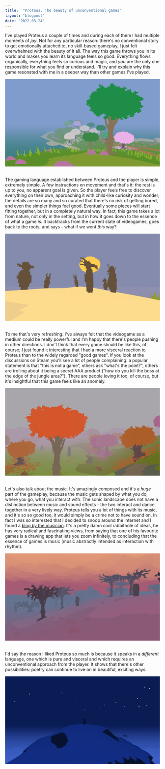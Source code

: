```yaml
---
title:  "Proteus. The beauty of unconventional games"
layout: "blogpost"
date: "2022-03-24"
---
```


I've played Proteus a couple of times and during each of them I had multiple moments of <i>joy</i>. Not for any particular reason: there's no conventional story to get emotionally attached to, no skill-based gameplay, I just felt overwhelmed with the beauty of it all. The way this game throws you in its world and makes you learn its language feels so good. Everything flows organically, everything feels so curious and magic, and <i>you</i> are the only one responsible for what you find or understand. I'll try and explain why this game resonated with me in a deeper way than other games I've played.

<div style="display:flex; justify-content:center; padding-bottom: 20px;">
    <img src="/assets/images/2/1.png" class="imgBorder" style="margin:auto; max-width:100%" alt="screenshot1">
</div>

The gaming language established between Proteus and the player is simple, extremely simple. A few instructions on movement and that's it: the rest is up to you, no apparent goal is given. So the player feels free to discover everything on their own, approaching it with child-like curiosity and wonder; the details are so many and so curated that there's no risk of getting bored, and even the simpler things feel good. Eventually some pieces will start fitting together, but in a completely natural way. In fact, this game takes a lot from nature, not only in the setting, but in how it goes down to the essence of what a game <i>is</i>. It backtracks from the current state of videogames, goes back to the roots, and says - what if we went <i>this</i> way?

<div style="display:flex; justify-content:center; padding-bottom: 20px;">
    <img src="/assets/images/2/2.png" class="imgBorder" style="margin:auto; max-width:100%" alt="screenshot2">
</div>

To me that's very refreshing. I've always felt that the videogame as a medium could be really powerful and I'm happy that there's people pushing in other directions. I don't think that every game should be like this, of course; I just found it interesting that I had a more visceral reaction to Proteus than to the widely regarded "good games". If you look at the discussions on Steam you'll see a lot of people complaining: a popular statement is that "this is not a game", others ask "what's the point?", others are trolling about it being a secret AAA product ("how do you kill the boss at the edge of the jungle area?"). There are people loving it too, of course, but it's insightful that this game feels like an anomaly.

<div style="display:flex; justify-content:center; padding-bottom: 20px;">
    <img src="/assets/images/2/3.png" class="imgBorder" style="margin:auto; max-width:100%" alt="screenshot3">
</div>

Let's also talk about the music. It's amazingly composed and it's a <i>huge</i> part of the gameplay, because the music gets shaped by what you do, where you go, what you interact with. The sonic landscape does not have a distinction between music and sound effects - the two interact and dance together in a very lively way. Proteus tells you a lot of things with its music, and it's so so good too, it would simply be a crime not to have sound on.
In fact I was so interested that I decided to snoop around the internet and I found a <a href="http://wombflashforest.blogspot.com/" class="redlink">blog by the musician</a>. It's a pretty damn cool rabbithole of ideas, he has very radical and fascinating views, from saying that one of his favourite games is a drawing app that lets you zoom infinitely, to concluding that the essence of games is music (music abstractly intended as interaction with rhythm).

<div style="display:flex; justify-content:center; padding-bottom: 20px;">
    <img src="/assets/images/2/4.png" class="imgBorder" style="margin:auto; max-width:100%" alt="screenshot4">
</div>

I'd say the reason I liked Proteus so much is because it speaks in a <i>different</i> language, one which is pure and visceral and which requires an unconventional approach from the player. It shows that there's other possibilities: poetry can continue to live on in beautiful, exciting ways.
 
<div style="display:flex; justify-content:center; padding-bottom: 20px;">
    <img src="/assets/images/2/5.png" class="imgBorder" style="margin:auto; max-width:100%" alt="screenshot5">
</div>
